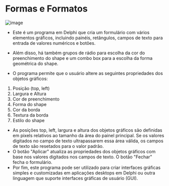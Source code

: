 # Formas e Formatos 
![image](https://github.com/hqnicolas/Delphi7Exercices/assets/41456803/641b9572-fe46-4f97-a347-f9a00085081c)

- Este é um programa em Delphi que cria um formulário com vários elementos gráficos, incluindo painéis, retângulos, campos de texto para entrada de valores numéricos e botões.
- Além disso, há também grupos de rádio para escolha da cor do preenchimento do shape e um combo box para a escolha da forma geométrica do shape.

- O programa permite que o usuário altere as seguintes propriedades dos objetos gráficos:
1. Posição (top, left)
2. Largura e Altura
3. Cor de preenchimento 
4. Forma do shape 
5. Cor da borda
6. Textura da borda
7. Estilo do shape 

- As posições top, left, largura e altura dos objetos gráficos são definidas em pixels relativos ao tamanho da área do painel principal. Se os valores digitados no campo de texto ultrapassarem essa área válida, os campos de texto são resetados para o valor padrão.
- O botão "Aplicar" atualiza as propriedades dos objetos gráficos com base nos valores digitados nos campos de texto. O botão "Fechar" fecha o formulário. 
- Por fim, este programa pode ser utilizado para criar interfaces gráficas simples e customizadas em aplicações desktops em Delphi ou outra linguagem que suporte interfaces gráficas de usuário (GUI).
